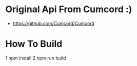 # Original Api From Cumcord :)
- https://github.com/Cumcord/Cumcord

# How To Build

1.npm install
2.npm run build